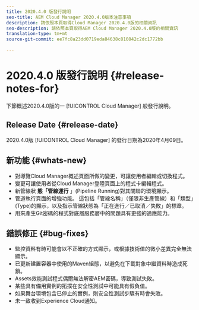 ```yaml
---
title: 2020.4.0 版發行說明
seo-title: AEM Cloud Manager 2020.4.0版本注意事項
description: 請依照本頁取得Cloud Manager 2020.4.0版的相關資訊
seo-description: 請依照本頁取得AEM Cloud Manager 2020.4.0版的相關資訊
translation-type: tm+mt
source-git-commit: ee7fc8a23dd0719eda84638c810842c2dc1772bb

---
```


# 2020.4.0 版發行說明 {#release-notes-for}

下節概述2020.4.0版的一 [!UICONTROL Cloud Manager] 般發行說明。

## Release Date {#release-date}

2020.4.0版 [!UICONTROL Cloud Manager] 的發行日期為2020年4月09日。

## 新功能 {#whats-new}

* 對導覽Cloud Manager概述頁面所做的變更，可讓使用者編輯或切換程式。
* 變更可讓使用者從Cloud Manager登陸頁面上的程式卡編輯程式。
* 新管線狀 **態「管線運行** 」(Pipeline Running)對其關聯的環境顯示。
* 管道執行頁面的增強功能。 這包括「管線名稱」（僅限非生產管線）和「類型」(Type)的顯示，以及指示管線狀態為「正在進行／已取消／失敗」的標章。
* 用來產生Git密碼的程式對底層服務層中的問題具有更強的適應能力。

## 錯誤修正 {#bug-fixes}

* 監控資料有時可能會以不正確的方式顯示，或根據技術值的微小差異完全無法顯示。
* 已更新建置容器中使用的Maven組態，以避免在下載對象中繼資料時造成死鎖。
* Assets效能測試程式偶爾無法解密AEM密碼，導致測試失敗。
* 某些具有備用實例的拓撲在安全性測試中可能具有假負值。
* 如果舞台環境包含已停止的實例，則安全性測試步驟有時會失敗。
* 未一致收到Experience Cloud通知。


